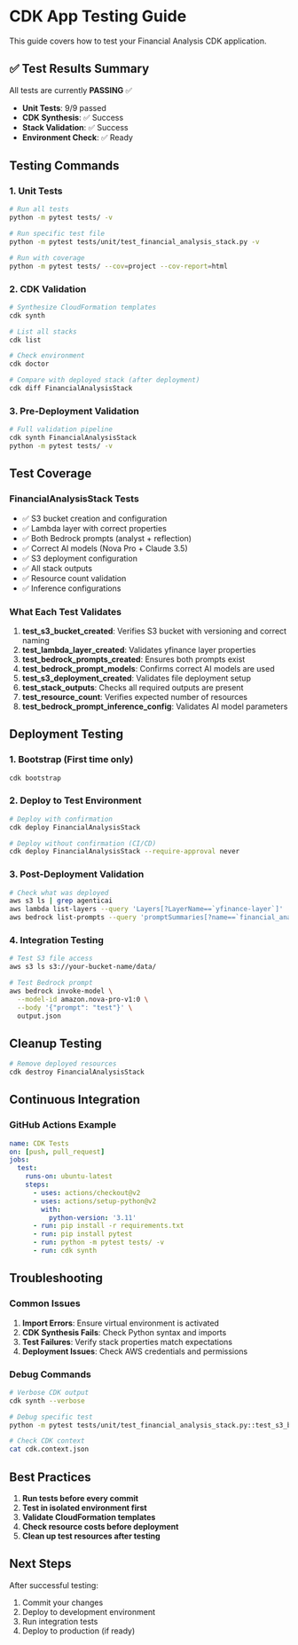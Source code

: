 # CDK App Testing Guide

This guide covers how to test your Financial Analysis CDK application.

## ✅ Test Results Summary

All tests are currently **PASSING** ✅

- **Unit Tests**: 9/9 passed
- **CDK Synthesis**: ✅ Success
- **Stack Validation**: ✅ Success
- **Environment Check**: ✅ Ready

## Testing Commands

### 1. Unit Tests
```bash
# Run all tests
python -m pytest tests/ -v

# Run specific test file
python -m pytest tests/unit/test_financial_analysis_stack.py -v

# Run with coverage
python -m pytest tests/ --cov=project --cov-report=html
```

### 2. CDK Validation
```bash
# Synthesize CloudFormation templates
cdk synth

# List all stacks
cdk list

# Check environment
cdk doctor

# Compare with deployed stack (after deployment)
cdk diff FinancialAnalysisStack
```

### 3. Pre-Deployment Validation
```bash
# Full validation pipeline
cdk synth FinancialAnalysisStack
python -m pytest tests/ -v
```

## Test Coverage

### FinancialAnalysisStack Tests
- ✅ S3 bucket creation and configuration
- ✅ Lambda layer with correct properties
- ✅ Both Bedrock prompts (analyst + reflection)
- ✅ Correct AI models (Nova Pro + Claude 3.5)
- ✅ S3 deployment configuration
- ✅ All stack outputs
- ✅ Resource count validation
- ✅ Inference configurations

### What Each Test Validates

1. **test_s3_bucket_created**: Verifies S3 bucket with versioning and correct naming
2. **test_lambda_layer_created**: Validates yfinance layer properties
3. **test_bedrock_prompts_created**: Ensures both prompts exist
4. **test_bedrock_prompt_models**: Confirms correct AI models are used
5. **test_s3_deployment_created**: Validates file deployment setup
6. **test_stack_outputs**: Checks all required outputs are present
7. **test_resource_count**: Verifies expected number of resources
8. **test_bedrock_prompt_inference_config**: Validates AI model parameters

## Deployment Testing

### 1. Bootstrap (First time only)
```bash
cdk bootstrap
```

### 2. Deploy to Test Environment
```bash
# Deploy with confirmation
cdk deploy FinancialAnalysisStack

# Deploy without confirmation (CI/CD)
cdk deploy FinancialAnalysisStack --require-approval never
```

### 3. Post-Deployment Validation
```bash
# Check what was deployed
aws s3 ls | grep agenticai
aws lambda list-layers --query 'Layers[?LayerName==`yfinance-layer`]'
aws bedrock list-prompts --query 'promptSummaries[?name==`financial_analyst`]'
```

### 4. Integration Testing
```bash
# Test S3 file access
aws s3 ls s3://your-bucket-name/data/

# Test Bedrock prompt
aws bedrock invoke-model \
  --model-id amazon.nova-pro-v1:0 \
  --body '{"prompt": "test"}' \
  output.json
```

## Cleanup Testing
```bash
# Remove deployed resources
cdk destroy FinancialAnalysisStack
```

## Continuous Integration

### GitHub Actions Example
```yaml
name: CDK Tests
on: [push, pull_request]
jobs:
  test:
    runs-on: ubuntu-latest
    steps:
      - uses: actions/checkout@v2
      - uses: actions/setup-python@v2
        with:
          python-version: '3.11'
      - run: pip install -r requirements.txt
      - run: pip install pytest
      - run: python -m pytest tests/ -v
      - run: cdk synth
```

## Troubleshooting

### Common Issues
1. **Import Errors**: Ensure virtual environment is activated
2. **CDK Synthesis Fails**: Check Python syntax and imports
3. **Test Failures**: Verify stack properties match expectations
4. **Deployment Issues**: Check AWS credentials and permissions

### Debug Commands
```bash
# Verbose CDK output
cdk synth --verbose

# Debug specific test
python -m pytest tests/unit/test_financial_analysis_stack.py::test_s3_bucket_created -v -s

# Check CDK context
cat cdk.context.json
```

## Best Practices

1. **Run tests before every commit**
2. **Test in isolated environment first**
3. **Validate CloudFormation templates**
4. **Check resource costs before deployment**
5. **Clean up test resources after testing**

## Next Steps

After successful testing:
1. Commit your changes
2. Deploy to development environment
3. Run integration tests
4. Deploy to production (if ready)
